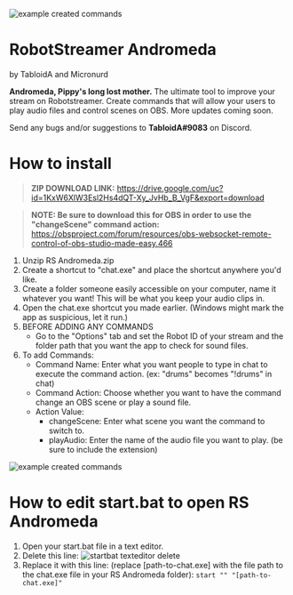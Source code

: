 ![example created commands](https://i.imgur.com/KFtRf1D.png)

RobotStreamer Andromeda
======
by TabloidA and Micronurd

**Andromeda, Pippy's long lost mother.** The ultimate tool to improve your stream on Robotstreamer. Create commands that will allow your users to play audio files and control scenes on OBS. More updates coming soon.

Send any bugs and/or suggestions to **TabloidA#9083** on Discord.

# How to install

> **ZIP DOWNLOAD LINK:** https://drive.google.com/uc?id=1KxW6XlW3Esl2Hs4dQT-Xy_JvHb_B_VgF&export=download

> **NOTE: Be sure to download this for OBS in order to use the "changeScene" command action:** https://obsproject.com/forum/resources/obs-websocket-remote-control-of-obs-studio-made-easy.466

1. Unzip RS Andromeda.zip
2. Create a shortcut to "chat.exe" and place the shortcut anywhere you'd like.
3. Create a folder someone easily accessible on your computer, name it whatever you want! This will be what you keep your audio clips in.
4. Open the chat.exe shortcut you made earlier.
(Windows might mark the app as suspicious, let it run.)
5. BEFORE ADDING ANY COMMANDS
	- Go to the "Options" tab and set the Robot ID of your stream and the folder path that you want the app to check for sound files.
6. To add Commands:
	- Command Name: Enter what you want people to type in chat to execute the command action. (ex: "drums" becomes "!drums" in chat)
	- Command Action: Choose whether you want to have the command change an OBS scene or play a sound file.
	- Action Value:
		- changeScene: Enter what scene you want the command to switch to.
		- playAudio: Enter the name of the audio file you want to play. (be sure to include the extension)

![example created commands](https://i.imgur.com/EdVcYYs.png)

# How to edit start.bat to open RS Andromeda

1. Open your start.bat file in a text editor.
2. Delete this line: 
![startbat texteditor delete](https://i.imgur.com/mFFE9Te.png)
3. Replace it with this line: (replace [path-to-chat.exe] with the file path to the chat.exe file in your RS Andromeda folder):
`start "" "[path-to-chat.exe]"`
